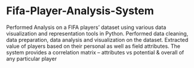 # Fifa-Player-Analysis-System
Performed Analysis on a FIFA players’ dataset using various data visualization and representation tools in Python. Performed data cleaning, data preparation, data analysis and visualization on the dataset. Extracted value of players based on their personal as well as field attributes. The system provides a correlation matrix – attributes vs potential &amp; overall of any particular player 
